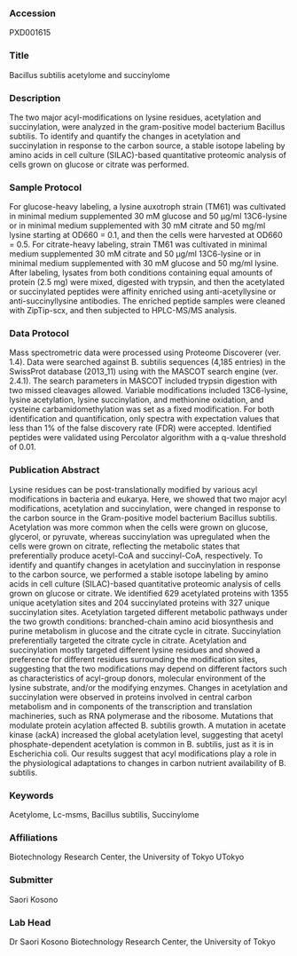 ### Accession
PXD001615

### Title
Bacillus subtilis acetylome and succinylome

### Description
The two major acyl-modifications on lysine residues, acetylation and succinylation, were analyzed in the gram-positive model bacterium Bacillus subtilis. To identify and quantify the changes in acetylation and succinylation in response to the carbon source, a stable isotope labeling by amino acids in cell culture (SILAC)-based quantitative proteomic analysis of cells grown on glucose or citrate was performed.

### Sample Protocol
For glucose-heavy labeling, a lysine auxotroph strain (TM61) was cultivated in minimal medium supplemented 30 mM glucose and 50 μg/ml 13C6-lysine or in minimal medium supplemented with 30 mM citrate and 50 mg/ml lysine starting at OD660 = 0.1, and then the cells were harvested at OD660 = 0.5. For citrate-heavy labeling, strain TM61 was cultivated in minimal medium supplemented 30 mM citrate and 50 μg/ml 13C6-lysine or in minimal medium supplemented with 30 mM glucose and 50 mg/ml lysine.  After labeling, lysates from both conditions containing equal amounts of protein (2.5 mg) were mixed, digested with trypsin, and then the acetylated or succinylated peptides were affinity enriched using anti-acetyllysine or anti-succinyllysine antibodies. The enriched peptide samples were cleaned with ZipTip-scx, and then subjected to HPLC-MS/MS analysis.

### Data Protocol
Mass spectrometric data were processed using Proteome Discoverer (ver. 1.4). Data were searched against B. subtilis sequences (4,185 entries) in the SwissProt database (2013_11) using with the MASCOT search engine (ver. 2.4.1). The search parameters in MASCOT included trypsin digestion with two missed cleavages allowed. Variable modifications included 13C6-lysine, lysine acetylation, lysine succinylation, and methionine oxidation, and cysteine carbamidomethylation was set as a fixed modification. For both identification and quantification, only spectra with expectation values that less than 1% of the false discovery rate (FDR) were accepted. Identified peptides were validated using Percolator algorithm with a q-value threshold of 0.01.

### Publication Abstract
Lysine residues can be post-translationally modified by various acyl modifications in bacteria and eukarya. Here, we showed that two major acyl modifications, acetylation and succinylation, were changed in response to the carbon source in the Gram-positive model bacterium Bacillus subtilis. Acetylation was more common when the cells were grown on glucose, glycerol, or pyruvate, whereas succinylation was upregulated when the cells were grown on citrate, reflecting the metabolic states that preferentially produce acetyl-CoA and succinyl-CoA, respectively. To identify and quantify changes in acetylation and succinylation in response to the carbon source, we performed a stable isotope labeling by amino acids in cell culture (SILAC)-based quantitative proteomic analysis of cells grown on glucose or citrate. We identified 629 acetylated proteins with 1355 unique acetylation sites and 204 succinylated proteins with 327 unique succinylation sites. Acetylation targeted different metabolic pathways under the two growth conditions: branched-chain amino acid biosynthesis and purine metabolism in glucose and the citrate cycle in citrate. Succinylation preferentially targeted the citrate cycle in citrate. Acetylation and succinylation mostly targeted different lysine residues and showed a preference for different residues surrounding the modification sites, suggesting that the two modifications may depend on different factors such as characteristics of acyl-group donors, molecular environment of the lysine substrate, and/or the modifying enzymes. Changes in acetylation and succinylation were observed in proteins involved in central carbon metabolism and in components of the transcription and translation machineries, such as RNA polymerase and the ribosome. Mutations that modulate protein acylation affected B. subtilis growth. A mutation in acetate kinase (ackA) increased the global acetylation level, suggesting that acetyl phosphate-dependent acetylation is common in B. subtilis, just as it is in Escherichia coli. Our results suggest that acyl modifications play a role in the physiological adaptations to changes in carbon nutrient availability of B. subtilis.

### Keywords
Acetylome, Lc-msms, Bacillus subtilis, Succinylome

### Affiliations
Biotechnology Research Center, the University of Tokyo
UTokyo

### Submitter
Saori Kosono

### Lab Head
Dr Saori Kosono
Biotechnology Research Center, the University of Tokyo


